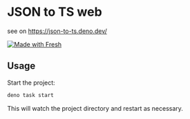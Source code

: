 # JSON to TS web

see on <https://json-to-ts.deno.dev/>

[![Made with Fresh](https://fresh.deno.dev/fresh-badge.svg)](https://fresh.deno.dev)

## Usage

Start the project:

```bash
deno task start
```

This will watch the project directory and restart as necessary.
